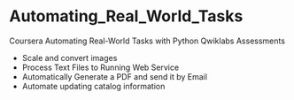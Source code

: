# Automating_Real_World_Tasks

Coursera Automating Real-World Tasks with Python Qwiklabs Assessments
* Scale and convert images
* Process Text Files to Running Web Service
* Automatically Generate a PDF and send it by Email
* Automate updating catalog information
